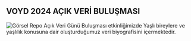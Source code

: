 ## VOYD 2024 AÇIK VERİ BULUŞMASI
![Görsel](banner.png)
Repo Açık Veri Günü Buluşması etkinliğimizde Yaşlı bireylere ve yaşlılık konusuna dair oluşturduğumuz veri biyografisini içermektedir.
